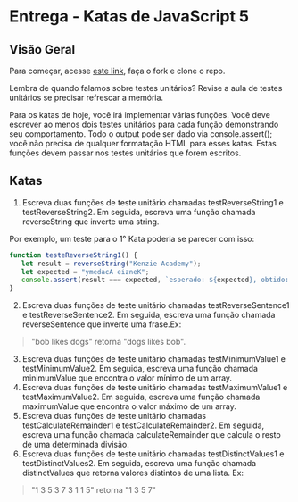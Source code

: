 # Entrega - Katas de JavaScript 5

## Visão Geral

Para começar, acesse [este link](https://gitlab.com/kenzie-academy-brasil/se/fe/getting-started-with-javascript/s_js-katas-5), faça o fork e clone o repo.

Lembra de quando falamos sobre testes unitários? Revise a aula de testes unitários se precisar refrescar a memória.

Para os katas de hoje, você irá implementar várias funções. Você deve escrever ao menos dois testes unitários para cada função demonstrando seu comportamento. Todo o output pode ser dado via console.assert(); você não precisa de qualquer formatação HTML para esses katas. Estas funções devem passar nos testes unitários que forem escritos.

## Katas

1. Escreva duas funções de teste unitário chamadas testReverseString1 e testReverseString2. Em seguida, escreva uma função chamada reverseString que inverte uma string.

Por exemplo, um teste para o 1° Kata poderia se parecer com isso:

```js
function testeReverseString1() {
   let result = reverseString("Kenzie Academy");
   let expected = "ymedacA eizneK";
   console.assert(result === expected, `esperado: ${expected}, obtido: ${result}`)
}
```


2. Escreva duas funções de teste unitário chamadas testReverseSentence1 e testReverseSentence2. Em seguida, escreva uma função chamada reverseSentence que inverte uma frase.Ex:  

>"bob likes dogs" retorna "dogs likes bob".

3. Escreva duas funções de teste unitário chamadas testMinimumValue1 e testMinimumValue2. Em seguida, escreva uma função chamada minimumValue que encontra o valor mínimo de um array.
4. Escreva duas funções de teste unitário chamadas testMaximumValue1 e testMaximumValue2. Em seguida, escreva uma função chamada maximumValue que encontra o valor máximo de um array.
5. Escreva duas funções de teste unitário chamadas testCalculateRemainder1 e testCalculateRemainder2. Em seguida, escreva uma função chamada calculateRemainder que calcula o resto de uma determinada divisão.
6. Escreva duas funções de teste unitário chamadas testDistinctValues1 e testDistinctValues2. Em seguida, escreva uma função chamada distinctValues que retorna valores distintos de uma lista. Ex: 

>"1 3 5 3 7 3 1 1 5" retorna "1 3 5 7"
